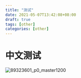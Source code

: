 ```yaml
---
title: "测试"
date: 2021-05-07T13:42:08+08:00
draft: true
tags: [other]
categories: [other]
---
```


# 中文测试

![89323601_p0_master1200](https://cdn.jsdelivr.net/gh/z775729168/imgbed@master/img/89323601_p0_master1200.webp)

